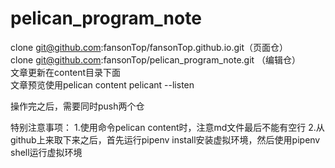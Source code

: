 # pelican_program_note


clone git@github.com:fansonTop/fansonTop.github.io.git（页面仓）     
clone git@github.com:fansonTop/pelican_program_note.git （编辑仓）    
文章更新在content目录下面   
文章预览使用pelican content   pelicant --listen    

操作完之后，需要同时push两个仓


特别注意事项：
    1.使用命令pelican content时，注意md文件最后不能有空行
    2.从github上来取下来之后，首先运行pipenv install安装虚拟环境，然后使用pipenv shell运行虚拟环境

